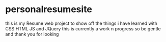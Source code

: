 # personalresumesite


this is my Resume web project to show off the things i have learned with CSS HTML JS and JQuery
this is currently a work n progress
so be gentle and thank you for looking
